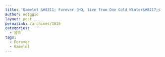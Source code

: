 ```yaml
---
title: 'Kamelot &#8211; Forever (HQ, live from One Cold Winter&#8217;s Night)'
author: netggio
layout: post
permalink: /archives/1825
categories:
  - 음악
tags:
  - Forever
  - Kamelot
---
```

